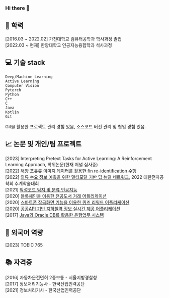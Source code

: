 ### Hi there 👋

## 🌱 학력
[2016.03 ~ 2022.02] 가천대학교 컴퓨터공학과 학사과정 졸업 <br/>
[2022.03 ~ 현재] 한양대학교 인공지능융합학과 석사과정 

## 💻 기술 stack

```
Deep/Machine Learning
Active Learning
Computer Vision
Pytorch
Python
C++
C
Java
Kotlin
Git
```
Git을 활용한 프로젝트 관리 경험 있음, 소스코드 버전 관리 및 협업 경험 있음.

## 📈 논문 및 개인/팀 프로젝트 
[2023] Interpreting Pretext Tasks for Active Learning: A Reinforcement Learning Approach, 학위논문(현재 저널 심사중) <br/>
[2022] [해양 포유류 이미지 데이터를 활용한 fin re-identification 수행](https://github.com/DongJooKim1541/happy_whale_and_dolphin_reid) <br/>
[2022] [의류 수요 정보 예측을 위한 멀티모달 기반 딥 뉴럴 네트워크](https://github.com/DongJooKim1541/A-multi-modal-deep-neural-network-for-predicting-clothing-demand), 2022 대한전자공학회 추계학술대회 <br/>
[2021] [악성코드 탐지 및 분류 인공지능](https://github.com/leejiyoon7/Malware-detection-and-classification) <br/>
[2020] [블록체인을 이용한 전공도서 거래 어플리케이션](https://github.com/leejiyoon7/GBB_Cotton) <br/>
[2020] [스마트폰 잠금화면 기능을 이용한 퀴즈 리워드 어플리케이션](https://github.com/DongJooKim1541/AndroidProjects_Graduation_project) <br/>
[2020] [공공API 기반 지하철역 정보 실시간 제공 어플리케이션](https://github.com/DongJooKim1541/AndroidProjects_realtimeSubway) <br/>
[2017] [Java와 Oracle DB를 활용한 은행업무 시스템](https://github.com/DongJooKim1541/Java_project/tree/master)

## 💬 외국어 역량
[2023] TOEIC 765

## 📚 자격증
[2016] 자동차운전면허 2종보통 - 서울지방경찰청 <br/>
[2017] 정보처리기능사 - 한국산업인력공단 <br/>
[2021] 정보처리기사 - 한국산업인력공단

<!--
**DongJooKim1541/DongJooKim1541** is a ✨ _special_ ✨ repository because its `README.md` (this file) appears on your GitHub profile.

Here are some ideas to get you started:

- 🔭 I’m currently working on ...
- 🌱 I’m currently learning ...
- 👯 I’m looking to collaborate on ...
- 🤔 I’m looking for help with ...
- 💬 Ask me about ...
- 📫 How to reach me: ...
- 😄 Pronouns: ...
- ⚡ Fun fact: ...
-->
